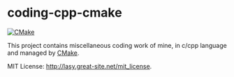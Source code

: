 # coding-cpp-cmake

[![CMake](https://github.com/lasyard/coding-cpp-cmake/actions/workflows/cmake.yml/badge.svg?branch=main&event=push)](https://github.com/lasyard/coding-cpp-cmake/actions/workflows/cmake.yml)

This project contains miscellaneous coding work of mine, in c/cpp language and managed by [CMake](https://cmake.org/).

MIT License: <http://lasy.great-site.net/mit_license>.
